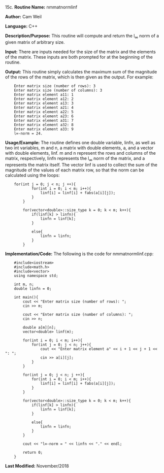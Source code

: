 15c. **Routine Name:**           nmmatnormlinf

   **Author:** Cam Weil

   **Language:** C++

   **Description/Purpose:** This routine will compute and return the l<sub>∞</sub> norm of a given matrix of arbitrary size.
   
   **Input:** There are inputs needed for the size of the matrix and the elements of the matrix. These inputs are both prompted for at the beginning of the routine.

   **Output:** This routine simply calculates the maximum sum of the magnitude of the rows of the matrix, which is then given as the output. For example:
 
        Enter matrix size (number of rows): 3
        Enter matrix size (number of columns): 3
        Enter matrix element a11: 1
        Enter matrix element a12: 2
        Enter matrix element a13: 3
        Enter matrix element a21: 4
        Enter matrix element a22: 5
        Enter matrix element a23: 6
        Enter matrix element a31: 7
        Enter matrix element a32: 8
        Enter matrix element a33: 9
        l∞-norm = 24.

   **Usage/Example:** The routine defines one double variable, linfn, as well as two int variables, m and n, a matrix with double elements, a, and a vector with double elements, linf. m and n represent the rows and columns of the matrix, respectively, linfn represents the l<sub>∞</sub> norm of the matrix, and a represents the matrix itself. The vector linf is used to collect the sum of the magnitude of the values of each matrix row, so that the norm can be calculated using the loops:
   
        for(int j = 0; j < n; j ++){
                for(int i = 0; i < m; i++){
                    linf[i] = linf[i] + fabs(a[i][j]);
                }
            }

            for(vector<double>::size_type k = 0; k < m; k++){
                if(linf[k] > linfn){
                    linfn = linf[k];
                }

                else{
                    linfn = linfn;
                }
            }

   **Implementation/Code:** The following is the code for nmmatnormlinf.cpp:

        #include<iostream>
        #include<math.h>
        #include<vector>
        using namespace std;

        int m, n;
        double linfn = 0;

        int main(){
            cout << "Enter matrix size (number of rows): ";
            cin >> m;

            cout << "Enter matrix size (number of columns): ";
            cin >> n;

            double a[m][n];
            vector<double> linf(m);

            for(int i = 0; i < m; i++){
                for(int j = 0; j < n; j++){
                    cout << "Enter matrix element a" << i + 1 << j + 1 << ": ";
                    cin >> a[i][j];
                }
            }

            for(int j = 0; j < n; j ++){
                for(int i = 0; i < m; i++){
                    linf[i] = linf[i] + fabs(a[i][j]);
                }
            }

            for(vector<double>::size_type k = 0; k < m; k++){
                if(linf[k] > linfn){
                    linfn = linf[k];
                }

                else{
                    linfn = linfn;
                }
            }

            cout << "l∞-norm = " << linfn << "." << endl;

            return 0;
        }

   **Last Modified:** November/2018
